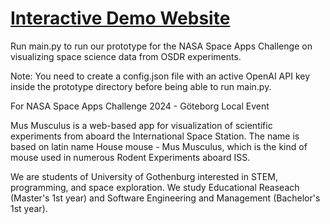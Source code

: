 <h1><a href="https://tourmaline-kitten-220a0b.netlify.app/">Interactive Demo Website</a></h1>

Run main.py to run our prototype for the NASA Space Apps Challenge on visualizing space science data from OSDR experiments.

Note:
You need to create a config.json file with an active OpenAI API key inside the prototype directory before being able to run main.py.

For NASA Space Apps Challenge 2024 - Göteborg Local Event

Mus Musculus is a web-based app for visualization of scientific experiments from aboard the International Space Station. The name is based on latin name House mouse - Mus Musculus, which is the kind of mouse used in numerous Rodent Experiments aboard ISS.

We are students of University of Gothenburg interested in STEM, programming, and space exploration. We study Educational Reaseach (Master's 1st year) and Software Engineering and Management (Bachelor's 1st year).
